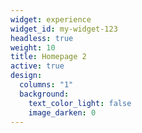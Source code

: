 ```yaml
---
widget: experience
widget_id: my-widget-123
headless: true
weight: 10
title: Homepage 2
active: true
design:
  columns: "1"
  background:
    text_color_light: false
    image_darken: 0
---
```

